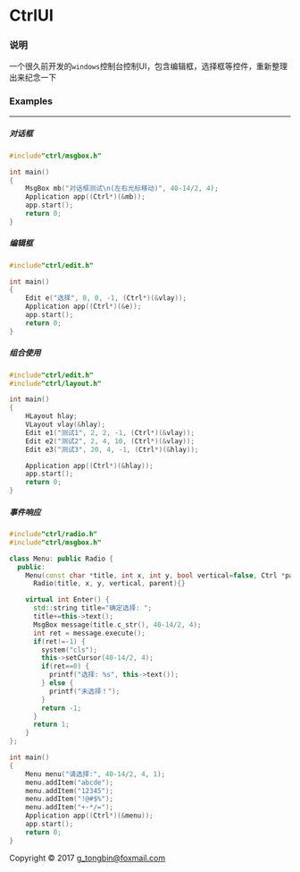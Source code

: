 #  CtrlUI

### 说明
一个很久前开发的`windows`控制台控制UI，包含编辑框，选择框等控件，重新整理出来纪念一下


### Examples
---------------

##### 对话框

```c++
#include"ctrl/msgbox.h"

int main()
{
    MsgBox mb("对话框测试\n(左右光标移动)", 40-14/2, 4);
    Application app((Ctrl*)(&mb));
    app.start();
    return 0;
}
```

##### 编辑框

```c++
#include"ctrl/edit.h"

int main()
{
    Edit e("选择", 0, 0, -1, (Ctrl*)(&vlay));
    Application app((Ctrl*)(&e));
    app.start();
    return 0;
}
```

##### 组合使用

```c++
#include"ctrl/edit.h"
#include"ctrl/layout.h"

int main()
{
    HLayout hlay;
    VLayout vlay(&hlay);
    Edit e1("测试1", 2, 2, -1, (Ctrl*)(&vlay));
    Edit e2("测试2", 2, 4, 10, (Ctrl*)(&vlay));
    Edit e3("测试3", 20, 4, -1, (Ctrl*)(&hlay));

    Application app((Ctrl*)(&hlay));
    app.start();
    return 0;
}
```

##### 事件响应

```c++
#include"ctrl/radio.h"
#include"ctrl/msgbox.h"

class Menu: public Radio {
  public:
    Menu(const char *title, int x, int y, bool vertical=false, Ctrl *parent=NULL):
      Radio(title, x, y, vertical, parent){}

    virtual int Enter() {
      std::string title="确定选择: ";
      title+=this->text();
      MsgBox message(title.c_str(), 40-14/2, 4);
      int ret = message.execute();
      if(ret!=-1) {
        system("cls");
        this->setCursor(40-14/2, 4);
        if(ret==0) {
          printf("选择: %s", this->text());
        } else {
          printf("未选择！");
        }
        return -1;
      }
      return 1;
    }
};

int main()
{
    Menu menu("请选择:", 40-14/2, 4, 1);
    menu.addItem("abcde");
    menu.addItem("12345");
    menu.addItem("!@#$%");
    menu.addItem("+-*/=");
    Application app((Ctrl*)(&menu));
    app.start();
    return 0;
}
```

Copyright © 2017 [g_tongbin@foxmail.com](mailto:g_tongbin@foxmail.com)
